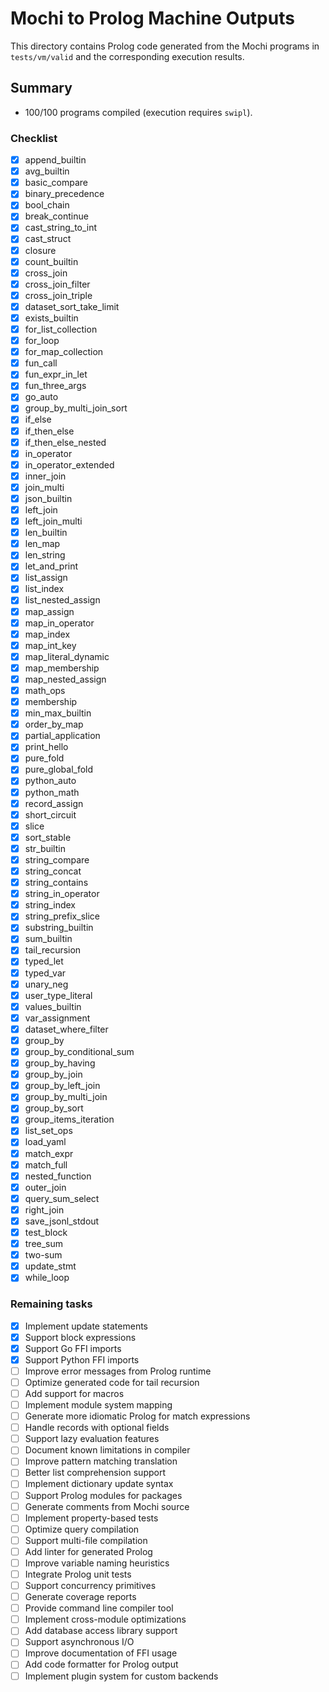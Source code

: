 # Mochi to Prolog Machine Outputs

This directory contains Prolog code generated from the Mochi programs in `tests/vm/valid` and the corresponding execution results.

## Summary

 - 100/100 programs compiled (execution requires `swipl`).

### Checklist
- [x] append_builtin
- [x] avg_builtin
- [x] basic_compare
- [x] binary_precedence
- [x] bool_chain
- [x] break_continue
- [x] cast_string_to_int
- [x] cast_struct
- [x] closure
- [x] count_builtin
- [x] cross_join
- [x] cross_join_filter
- [x] cross_join_triple
- [x] dataset_sort_take_limit
- [x] exists_builtin
- [x] for_list_collection
- [x] for_loop
- [x] for_map_collection
- [x] fun_call
- [x] fun_expr_in_let
- [x] fun_three_args
- [x] go_auto
- [x] group_by_multi_join_sort
- [x] if_else
- [x] if_then_else
- [x] if_then_else_nested
- [x] in_operator
- [x] in_operator_extended
- [x] inner_join
- [x] join_multi
- [x] json_builtin
- [x] left_join
- [x] left_join_multi
- [x] len_builtin
- [x] len_map
- [x] len_string
- [x] let_and_print
- [x] list_assign
- [x] list_index
- [x] list_nested_assign
- [x] map_assign
- [x] map_in_operator
- [x] map_index
- [x] map_int_key
- [x] map_literal_dynamic
- [x] map_membership
- [x] map_nested_assign
- [x] math_ops
- [x] membership
- [x] min_max_builtin
- [x] order_by_map
- [x] partial_application
- [x] print_hello
- [x] pure_fold
- [x] pure_global_fold
- [x] python_auto
- [x] python_math
- [x] record_assign
- [x] short_circuit
- [x] slice
- [x] sort_stable
- [x] str_builtin
- [x] string_compare
- [x] string_concat
- [x] string_contains
- [x] string_in_operator
- [x] string_index
- [x] string_prefix_slice
- [x] substring_builtin
- [x] sum_builtin
- [x] tail_recursion
- [x] typed_let
- [x] typed_var
- [x] unary_neg
- [x] user_type_literal
- [x] values_builtin
- [x] var_assignment
- [x] dataset_where_filter
- [x] group_by
- [x] group_by_conditional_sum
- [x] group_by_having
- [x] group_by_join
- [x] group_by_left_join
- [x] group_by_multi_join
- [x] group_by_sort
- [x] group_items_iteration
- [x] list_set_ops
- [x] load_yaml
 - [x] match_expr
 - [x] match_full
- [x] nested_function
- [x] outer_join
- [x] query_sum_select
- [x] right_join
- [x] save_jsonl_stdout
- [x] test_block
 - [x] tree_sum
 - [x] two-sum
- [x] update_stmt
 - [x] while_loop

### Remaining tasks
- [x] Implement update statements
- [x] Support block expressions
- [x] Support Go FFI imports
- [x] Support Python FFI imports
- [ ] Improve error messages from Prolog runtime
- [ ] Optimize generated code for tail recursion
- [ ] Add support for macros
- [ ] Implement module system mapping
- [ ] Generate more idiomatic Prolog for match expressions
- [ ] Handle records with optional fields
- [ ] Support lazy evaluation features
- [ ] Document known limitations in compiler
- [ ] Improve pattern matching translation
- [ ] Better list comprehension support
- [ ] Implement dictionary update syntax
- [ ] Support Prolog modules for packages
- [ ] Generate comments from Mochi source
- [ ] Implement property-based tests
- [ ] Optimize query compilation
- [ ] Support multi-file compilation
- [ ] Add linter for generated Prolog
- [ ] Improve variable naming heuristics
- [ ] Integrate Prolog unit tests
- [ ] Support concurrency primitives
- [ ] Generate coverage reports
- [ ] Provide command line compiler tool
- [ ] Implement cross-module optimizations
- [ ] Add database access library support
- [ ] Support asynchronous I/O
- [ ] Improve documentation of FFI usage
- [ ] Add code formatter for Prolog output
- [ ] Implement plugin system for custom backends
